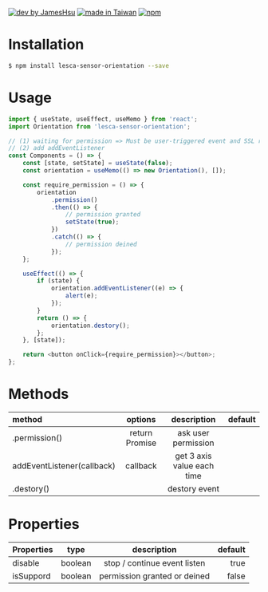 [![dev by JamesHsu](https://img.shields.io/badge/Dev%20by-Jameshsu1125-green)](https://github.com/jameshsu1125/) [![made in Taiwan](https://img.shields.io/badge/Made%20in-Taiwan-orange)](https://github.com/jameshsu1125/) [![npm](https://img.shields.io/badge/npm-Jameshsu1125-red)](https://www.npmjs.com/~jameshsu1125)

# Installation

```sh
$ npm install lesca-sensor-orientation --save
```

# Usage

```javascript
import { useState, useEffect, useMemo } from 'react';
import Orientation from 'lesca-sensor-orientation';

// (1) waiting for permission => Must be user-triggered event and SSL required
// (2) add addEventListener
const Components = () => {
	const [state, setState] = useState(false);
	const orientation = useMemo(() => new Orientation(), []);

	const require_permission = () => {
		orientation
			.permission()
			.then(() => {
				// permission granted
				setState(true);
			})
			.catch(() => {
				// permission deined
			});
	};

	useEffect(() => {
		if (state) {
			orientation.addEventListener((e) => {
				alert(e);
			});
		}
		return () => {
			orientation.destory();
		};
	}, [state]);

	return <button onClick={require_permission}></button>;
};
```

# Methods

| method                     |    options     |        description         | default |
| :------------------------- | :------------: | :------------------------: | ------: |
| .permission()              | return Promise |    ask user permission     |         |
| addEventListener(callback) |    callback    | get 3 axis value each time |         |
| .destory()                 |                |       destory event        |         |

# Properties

| Properties |  type   |         description          | default |
| :--------- | :-----: | :--------------------------: | ------: |
| disable    | boolean | stop / continue event listen |    true |
| isSuppord  | boolean | permission granted or deined |   false |
